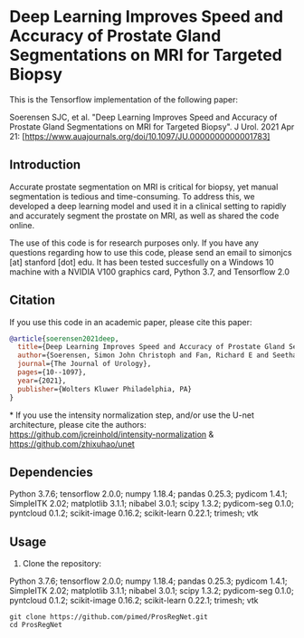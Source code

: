 # Deep Learning Improves Speed and Accuracy of Prostate Gland Segmentations on MRI for Targeted Biopsy

This is the Tensorflow implementation of the following paper:

Soerensen SJC, et al. "Deep Learning Improves Speed and Accuracy of Prostate Gland Segmentations on MRI for Targeted Biopsy". J Urol. 2021 Apr 21: [https://www.auajournals.org/doi/10.1097/JU.0000000000001783]

## Introduction
Accurate prostate segmentation on MRI is critical for biopsy, yet manual segmentation is tedious and time-consuming. To address this, we developed a deep learning model and used it in a clinical setting to rapidly and accurately segment the prostate on MRI, as well as shared the code online.

The use of this code is for research purposes only. If you have any questions regarding how to use this code, please send an email to simonjcs [at] stanford [dot] edu. It has been tested succesfully on a Windows 10 machine with a NVIDIA V100 graphics card, Python 3.7, and Tensorflow 2.0

## Citation

If you use this code in an academic paper, please cite this paper:

```bibtex
@article{soerensen2021deep,
  title={Deep Learning Improves Speed and Accuracy of Prostate Gland Segmentations on MRI for Targeted Biopsy},
  author={Soerensen, Simon John Christoph and Fan, Richard E and Seetharaman, Arun and Chen, Leo and Shao, Wei and Bhattacharya, Indrani and Kim, Yong-hun and Sood, Rewa and Borre, Michael and Chung, Benjamin I and Sonn, Geoffrey A and Rusu, Mirabela},
  journal={The Journal of Urology},
  pages={10--1097},
  year={2021},
  publisher={Wolters Kluwer Philadelphia, PA}
}
```

 \* If you use the intensity normalization step, and/or use the U-net architecture, please cite the authors: https://github.com/jcreinhold/intensity-normalization & https://github.com/zhixuhao/unet

## Dependencies
Python 3.7.6; tensorflow 2.0.0; numpy  1.18.4; pandas 0.25.3; pydicom 1.4.1; SimpleITK 2.02; matplotlib 3.1.1; nibabel 3.0.1; scipy 1.3.2; pydicom-seg 0.1.0; pyntcloud 0.1.2; scikit-image 0.16.2; scikit-learn 0.22.1; trimesh; vtk

## Usage
1. Clone the repository:

Python 3.7.6; tensorflow 2.0.0; numpy 1.18.4; pandas 0.25.3; pydicom 1.4.1; SimpleITK 2.02; matplotlib 3.1.1; nibabel 3.0.1; scipy 1.3.2; pydicom-seg 0.1.0; pyntcloud 0.1.2; scikit-image 0.16.2; scikit-learn 0.22.1; trimesh; vtk
```
git clone https://github.com/pimed/ProsRegNet.git
cd ProsRegNet
```


